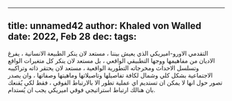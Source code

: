 
---
title: unnamed42
author: Khaled von Walled
date: 2022, Feb 28
dec:
tags:
---
التقدمي الاورو-اميريكي  الذي يعيش بيننا ، مستعد لان ينكر الطبيعة الانسانية ، يفرغ الاديان من مفاهيمها ووجها التطبيقي  الواقعي  ، بل مستعد لان ينكر كل متغيرات الواقع وتسلسل الاحداث ومخرجاته التطورية الواقعية ، مستعد لان يحتقر ذاته وتراكيبه الاجتماعية بشكل كلي وشمال لكافة تفاصيلها وتاصيلاتها وماهيتها وصفاتها ، وان يصدر تصور حول انها لا يمكن ان تستديم اي عملية تطور الا بالارتباط الفوقي ، فقط لكي  يُقنعك بان هنالك ارتباط استراتيجي  فوقي  اميريكي  يجب ان يُستدام.


